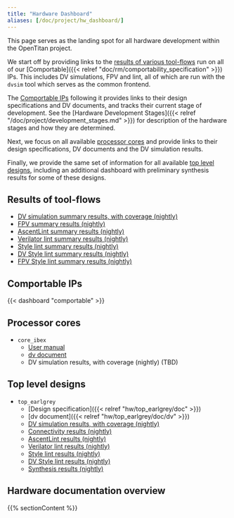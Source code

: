 ```yaml
---
title: "Hardware Dashboard"
aliases: [/doc/project/hw_dashboard/]
---
```


This page serves as the landing spot for all hardware development within the OpenTitan project.

We start off by providing links to the [results of various tool-flows](#results-of-toolflows) run on all of our [Comportable]({{< relref "doc/rm/comportability_specification" >}}) IPs.
This includes DV simulations, FPV and lint, all of which are run with the `dvsim` tool which serves as the common frontend.

The [Comportable IPs](#comportable-ips) following it provides links to their design specifications and DV documents, and tracks their current stage of development.
See the [Hardware Development Stages]({{< relref "/doc/project/development_stages.md" >}}) for description of the hardware stages and how they are determined.

Next, we focus on all available [processor cores](#processor-cores) and provide links to their design specifications, DV documents and the DV simulation results.

Finally, we provide the same set of information for all available [top level designs](#top-level-designs), including an additional dashboard with preliminary synthesis results for some of these designs.


## Results of tool-flows

* [DV simulation summary results, with coverage (nightly)](https://reports.opentitan.org/hw/top_earlgrey/dv/summary.html)
* [FPV summary results (nightly)](https://reports.opentitan.org/hw/top_earlgrey/formal/summary.html)
* [AscentLint summary results (nightly)](https://reports.opentitan.org/hw/top_earlgrey/lint/ascentlint/summary.html)
* [Verilator lint summary results (nightly)](https://reports.opentitan.org/hw/top_earlgrey/lint/verilator/summary.html)
* [Style lint summary results (nightly)](https://reports.opentitan.org/hw/top_earlgrey/lint/veriblelint/summary.html)
* [DV Style lint summary results (nightly)](https://reports.opentitan.org/hw/top_earlgrey/dv/lint/veriblelint/summary.html)
* [FPV Style lint summary results (nightly)](https://reports.opentitan.org/hw/top_earlgrey/fpv/lint/veriblelint/summary.html)

## Comportable IPs

{{< dashboard "comportable" >}}

## Processor cores

* `core_ibex`
  * [User manual](https://ibex-core.readthedocs.io/en/latest)
  * [dv document](https://ibex-core.readthedocs.io/en/latest/03_reference/verification.html)
  * DV simulation results, with coverage (nightly) (TBD)

## Top level designs

* `top_earlgrey`
  * [Design specification]({{< relref "hw/top_earlgrey/doc" >}})
  * [dv document]({{< relref "hw/top_earlgrey/doc/dv" >}})
  * [DV simulation results, with coverage (nightly)](https://reports.opentitan.org/hw/top_earlgrey/dv/latest/results.html)
  * [Connectivity results (nightly)](https://reports.opentitan.org/hw/top_earlgrey/conn/jaspergold/latest/results.html)
  * [AscentLint results (nightly)](https://reports.opentitan.org/hw/top_earlgrey/lint/ascentlint/latest/results.html)
  * [Verilator lint results (nightly)](https://reports.opentitan.org/hw/top_earlgrey/lint/verilator/latest/results.html)
  * [Style lint results (nightly)](https://reports.opentitan.org/hw/top_earlgrey/lint/veriblelint/latest/results.html)
  * [DV Style lint results (nightly)](https://reports.opentitan.org/hw/top_earlgrey/dv/lint/veriblelint/latest/results.html)
  * [Synthesis results (nightly)](https://reports.opentitan.org/hw/top_earlgrey/syn/latest/results.html)

## Hardware documentation overview

{{% sectionContent %}}
